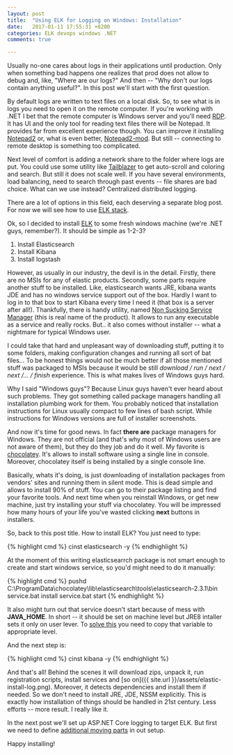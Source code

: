 ```yaml
---
layout: post
title:  "Using ELK for Logging on Windows: Installation"
date:   2017-01-11 17:55:31 +0200
categories: ELK devops windows .NET
comments: true

---
```


Usually no-one cares about logs in their applications until production. Only when
something bad happens one realizes that prod does not allow to debug and, like, "Where
are our logs?" And then -- "Why don't our logs contain anything useful?". In this post
we'll start with the first question. 

By default logs are written to text files on a local disk. So, to see what is in logs
you need to open it on the remote computer. If you're working with .NET I bet that 
the remote computer is Windows server and you'll need 
[RDP](http://www.it.cornell.edu/services/managed_servers/howto/rdp.cfm). It has UI
and the only tool for reading text files there will be Notepad. It provides 
far from excellent experience though. You can improve it installing 
[Notepad2](http://www.flos-freeware.ch/notepad2.html) or, what is even better, 
[Notepad2-mod](https://xhmikosr.github.io/notepad2-mod/). But still -- connecting to 
remote desktop is something too complicated. 

Next level of comfort is adding a network share to the folder where logs are put.
You could use some utility like [Tailblazer](https://github.com/RolandPheasant/TailBlazer)
to get auto-scroll and coloring and search. But still it does not scale well. If you
have several environments, load balancing, need to search through past events -- 
file shares are bad choice. What can we use instead? Centralized distributed logging.

There are a lot of options in this field, each deserving a separate blog post. For 
now we will see how to use [ELK stack](https://www.elastic.co/products). 

Ok, so I decided to install [ELK](https://www.elastic.co/products) to some fresh 
windows machine (we're .NET guys, remember?). It should be simple as 1-2-3?

1. Install Elasticsearch
2. Install Kibana
3. Install logstash 

However, as usually in our industry, the devil is in the detail. Firstly, there 
are no MSIs for any of elastic products. Secondly, some parts require another 
stuff to be installed. Like, elasticsearch wants JRE, kibana wants JDE and has no 
windows service support out of the box. Hardly I want to log in to that box to 
start Kibana every time I need it (that box is a server after all!). Thankfully, 
there is handy utility, named [Non Sucking Service Manager](https://nssm.cc/) 
(this is real name of the product). It allows to run any executable as a service 
and really rocks. But.. it also comes without installer -- what a nightmare for 
typical Windows user.

I could take that hard and unpleasant way of downloading stuff, putting it to
some folders, making configuration changes and running all sort of bat files... 
To be honest things would not be much better if all those mentioned stuff was 
packaged to MSIs because it would be still *download / run / next / next /... / finish*
experience. This is what makes lives of Windows guys hard.

Why I said "Windows guys"? Because Linux guys haven't ever heard about such problems. 
They got something called package managers handling all installation plumbing work 
for them. You probably noticed that installation instructions for Linux usually compact 
to few lines of bash script. While instructions for Windows versions are full of 
installer screenshots.

And now it's time for good news. In fact **there are** package managers for Windows.
They are not official (and that's why most of Windows users are not aware of them),
but they do they job and do it well. My favorite is [chocolatey](https://chocolatey.org/). 
It's allows to install software using a single line in console. Moreover, chocolatey itself 
is being installed by a single console line. 

Basically, whats it's doing, is just downloading of installation packages from vendors' 
sites and running them in silent mode. This is dead simple and allows to install 90%
of stuff. You can go to their package listing and find your favorite tools. And next time
when you reinstall Windows, or get new machine, just try installing your stuff via 
chocolatey. You will be impressed how many hours of your life you've wasted clicking **next**
buttons in installers.

So, back to this post title. How to install ELK? You just need to type:

{% highlight cmd %}
cinst elasticsearch -y
{% endhighlight %}

At the moment of this writing elasticsearrch package is not smart enough to create 
and start windows service, so you'd might need to do it manually:

{% highlight cmd %}
pushd C:\\ProgramData\chocolatey\lib\elasticsearch\tools\elasticsearch-2.3.1\bin
service.bat install 
service.bat start
{% endhighlight %}

It also might turn out that service doesn't start because of mess with **JAVA_HOME**. In 
short -- it should be set on machine level but JRE8 intaller sets it only on user lever.
To [solve this](https://chocolatey.org/packages/elasticsearch#comment-2682099756) you need 
to copy that variable to appropriate level. 

And the next step is:

{% highlight cmd %}
cinst kibana -y
{% endhighlight %}

And that's all! Behind the scenes it will download zips, unpack it, run registration scripts,
install services and [so on]({{ site.url }}/assets/elastic-install-log.png). Moreover, it detects dependencies and install them if needed. So
we don't need to install JRE, JDE, NSSM explicitly. This is exactly how installation of things 
should be handled in 21st century. Less efforts -- more result. I really like it.

In the next post we'll set up ASP.NET Core logging to target ELK. But first we need to define [additional moving parts](elk-filebeat-logstash) in out setup.

Happy installing!
